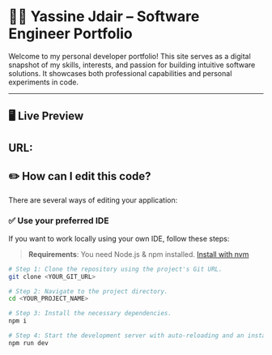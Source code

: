 # 👨‍💻 Yassine Jdair – Software Engineer Portfolio

Welcome to my personal developer portfolio! This site serves as a digital snapshot of my skills, interests, and passion for building intuitive software solutions. It showcases both professional capabilities and personal experiments in code.

---

## 🖥️ Live Preview

## **URL**:

## ✏️ How can I edit this code?

There are several ways of editing your application:

### ✅ Use your preferred IDE

If you want to work locally using your own IDE, follow these steps:

> **Requirements**: You need Node.js & npm installed. [Install with nvm](https://github.com/nvm-sh/nvm#installing-and-updating)

```sh
# Step 1: Clone the repository using the project's Git URL.
git clone <YOUR_GIT_URL>

# Step 2: Navigate to the project directory.
cd <YOUR_PROJECT_NAME>

# Step 3: Install the necessary dependencies.
npm i

# Step 4: Start the development server with auto-reloading and an instant preview.
npm run dev
```
